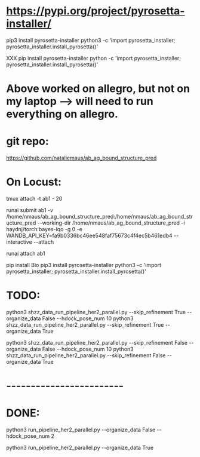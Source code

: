 # https://pypi.org/project/pyrosetta-installer/ 
pip3 install pyrosetta-installer 
python3 -c 'import pyrosetta_installer; pyrosetta_installer.install_pyrosetta()'

XXX 
pip install pyrosetta-installer 
python -c 'import pyrosetta_installer; pyrosetta_installer.install_pyrosetta()'

# Above worked on allegro, but not on my laptop --> will need to run everything on allegro. 

#  git repo: 
https://github.com/nataliemaus/ab_ag_bound_structure_pred

# On Locust: 

tmux attach -t ab1 - 20 

runai submit ab1 -v /home/nmaus/ab_ag_bound_structure_pred:/home/nmaus/ab_ag_bound_structure_pred --working-dir /home/nmaus/ab_ag_bound_structure_pred -i haydnj/torch:bayes-lqo -g 0 -e WANDB_API_KEY=fa9b0336bc46ee548faf75673c4f4ec5b461edb4 --interactive --attach

runai attach ab1

pip install Bio
pip3 install pyrosetta-installer 
python3 -c 'import pyrosetta_installer; pyrosetta_installer.install_pyrosetta()'


# TODO: 
python3 shzz_data_run_pipeline_her2_parallel.py --skip_refinement True --organize_data False --hdock_pose_num 10
python3 shzz_data_run_pipeline_her2_parallel.py --skip_refinement True --organize_data True  

python3 shzz_data_run_pipeline_her2_parallel.py --skip_refinement False --organize_data False --hdock_pose_num 10
python3 shzz_data_run_pipeline_her2_parallel.py --skip_refinement False --organize_data True  




# ------------------------
# DONE: 
python3 run_pipeline_her2_parallel.py --organize_data False --hdock_pose_num 2

python3 run_pipeline_her2_parallel.py --organize_data True 

